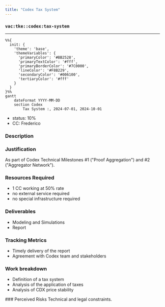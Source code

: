 ```yaml
---
title: "Codex Tax System"
---
```

### `vac:tke::codex:tax-system`
---

```mermaid
%%{ 
  init: { 
    'theme': 'base', 
    'themeVariables': { 
      'primaryColor': '#BB2528', 
      'primaryTextColor': '#fff', 
      'primaryBorderColor': '#7C0000', 
      'lineColor': '#F8B229', 
      'secondaryColor': '#006100', 
      'tertiaryColor': '#fff' 
    } 
  } 
}%%
gantt
	dateFormat YYYY-MM-DD
	section Codex
		Tax System :, 2024-07-01, 2024-10-01
```

- status: 10%
- CC: Frederico

### Description


### Justification
As part of Codex Technical Milestones #1 ("Proof Aggregation") and #2 ("Aggregator Network").

### Resources Required
- 1 CC working at 50% rate
- no external service required
- no special infrastructure required

### Deliverables
- Modeling and Simulations
- Report 

### Tracking Metrics
- Timely delivery of the report
- Agreement with Codex team and stakeholders

### Work breakdown
- Definition of a tax system
- Analysis of the application of taxes
- Analysis of CDX price stability

### Perceived Risks
Technical and legal constraints.